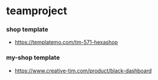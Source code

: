 # teamproject

### shop template
- https://templatemo.com/tm-571-hexashop

### my-shop template
- https://www.creative-tim.com/product/black-dashboard
